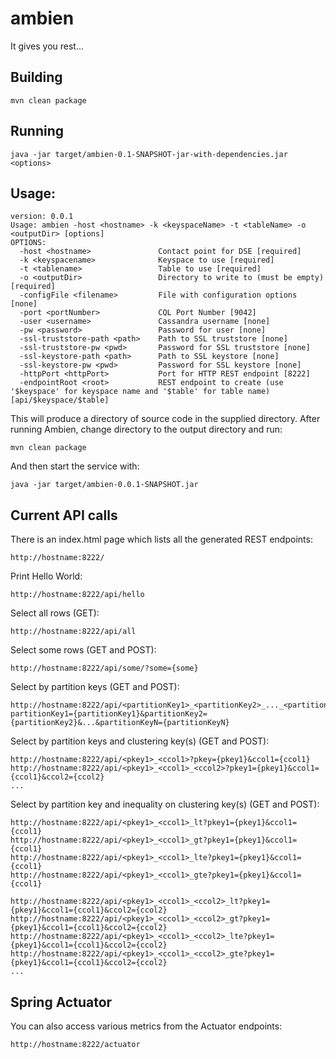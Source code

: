 # ambien
It gives you rest...

## Building
`mvn clean package`

## Running
`java -jar target/ambien-0.1-SNAPSHOT-jar-with-dependencies.jar <options>`

## Usage:
```
version: 0.0.1
Usage: ambien -host <hostname> -k <keyspaceName> -t <tableName> -o <outputDir> [options]
OPTIONS:
  -host <hostname>               Contact point for DSE [required]
  -k <keyspacename>              Keyspace to use [required]
  -t <tablename>                 Table to use [required]
  -o <outputDir>                 Directory to write to (must be empty) [required]
  -configFile <filename>         File with configuration options [none]
  -port <portNumber>             CQL Port Number [9042]
  -user <username>               Cassandra username [none]
  -pw <password>                 Password for user [none]
  -ssl-truststore-path <path>    Path to SSL truststore [none]
  -ssl-truststore-pw <pwd>       Password for SSL truststore [none]
  -ssl-keystore-path <path>      Path to SSL keystore [none]
  -ssl-keystore-pw <pwd>         Password for SSL keystore [none]
  -httpPort <httpPort>           Port for HTTP REST endpoint [8222]
  -endpointRoot <root>           REST endpoint to create (use '$keyspace' for keyspace name and '$table' for table name) [api/$keyspace/$table]  
```

This will produce a directory of source code in the supplied directory.
After running Ambien, change directory to the output directory and run:

`mvn clean package`

And then start the service with:

`java -jar target/ambien-0.0.1-SNAPSHOT.jar`

## Current API calls
There is an index.html page which lists all the generated REST endpoints:
``` 
http://hostname:8222/
```
Print Hello World:
```
http://hostname:8222/api/hello
```
Select all rows (GET):
```
http://hostname:8222/api/all
```
Select some rows (GET and POST):
``` 
http://hostname:8222/api/some/?some={some}
```
Select by partition keys (GET and POST):
```
http://hostname:8222/api/<partitionKey1>_<partitionKey2>_..._<partitionKeyN>/?partitionKey1={partitionKey1}&partitionKey2={partitionKey2}&...&partitionKeyN={partitionKeyN}
```
Select by partition keys and clustering key(s) (GET and POST):
```
http://hostname:8222/api/<pkey1>_<ccol1>?pkey={pkey1}&ccol1={ccol1}
http://hostname:8222/api/<pkey1>_<ccol1>_<ccol2>?pkey1={pkey1}&ccol1={ccol1}&ccol2={ccol2}
...
```
Select by partition key and inequality on clustering key(s) (GET and POST):
```
http://hostname:8222/api/<pkey1>_<ccol1>_lt?pkey1={pkey1}&ccol1={ccol1}
http://hostname:8222/api/<pkey1>_<ccol1>_gt?pkey1={pkey1}&ccol1={ccol1}
http://hostname:8222/api/<pkey1>_<ccol1>_lte?pkey1={pkey1}&ccol1={ccol1}
http://hostname:8222/api/<pkey1>_<ccol1>_gte?pkey1={pkey1}&ccol1={ccol1}

http://hostname:8222/api/<pkey1>_<ccol1>_<ccol2>_lt?pkey1={pkey1}&ccol1={ccol1}&ccol2={ccol2}
http://hostname:8222/api/<pkey1>_<ccol1>_<ccol2>_gt?pkey1={pkey1}&ccol1={ccol1}&ccol2={ccol2}
http://hostname:8222/api/<pkey1>_<ccol1>_<ccol2>_lte?pkey1={pkey1}&ccol1={ccol1}&ccol2={ccol2}
http://hostname:8222/api/<pkey1>_<ccol1>_<ccol2>_gte?pkey1={pkey1}&ccol1={ccol1}&ccol2={ccol2}
...
```

## Spring Actuator
You can also access various metrics from the Actuator endpoints:
``` 
http://hostname:8222/actuator
```